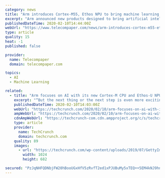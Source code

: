 ```yaml
---
category: news
title: "Arm introduces Cortex-M55, Ethos NPU to bring machine learning to more devices"
excerpt: "Arm announced new products designed to bring artificial intelligence to new types of tiny sensors. The portfolio additions include new machine learning IP, the Arm Cortex-M55 processor and Arm Ethos-U55 NPU, a micro neural processing unit for the Cortex-M platform for microcontrollers. The new IP and supporting unified toolchain enable AI ..."
publishedDateTime: 2020-02-10T14:44:00Z
webUrl: "https://www.telecompaper.com/news/arm-introduces-cortex-m55-ethos-npu-to-bring-machine-learning-to-more-devices--1325986"
type: article
quality: 15
heat: -1
published: false

provider:
  name: Telecompaper
  domain: telecompaper.com

topics:
  - AI
  - Machine Learning

related:
  - title: "Arm focuses on AI with its new Cortex-M CPU and Ethos-U NPU"
    excerpt: "“But the next thing or the next step is even more exciting to me: to get AI everywhere. And here we are talking about bringing the benefits of AI down to the IoT endpoints, including microcontrollers and therefore to a much larger scale of users and applications — literally billions more.” That’s very much what this combination of ..."
    publishedDateTime: 2020-02-10T14:03:00Z
    webUrl: "https://techcrunch.com/2020/02/10/arm-focuses-on-ai-with-its-new-cortex-m-cpu-and-ethos-u-npu/"
    ampWebUrl: "https://techcrunch.com/2020/02/10/arm-focuses-on-ai-with-its-new-cortex-m-cpu-and-ethos-u-npu/amp/"
    cdnAmpWebUrl: "https://techcrunch-com.cdn.ampproject.org/c/s/techcrunch.com/2020/02/10/arm-focuses-on-ai-with-its-new-cortex-m-cpu-and-ethos-u-npu/amp/"
    type: article
    provider:
      name: TechCrunch
      domain: techcrunch.com
    quality: 89
    images:
      - url: "https://techcrunch.com/wp-content/uploads/2019/07/GettyImages-1146397412.jpg?w=1024"
        width: 1024
        height: 682

secured: "PzJqNHFQDNbjFW20hBooUGxHfV5zRvfT2ed1xPJUBuMy5xTEQ++5EM4kNJ9hn9TwyuWyKnqWyUjXsXzpCGKWshGHOs7dZrnYjZUHgABWGCXq5PzReeHNi+sjsgTdB/WC4UxztFcBZoTxd+dx4HmhaD1qPcrf+ROZICM+g33ZwZuqld0Lxk4zq4WJUtNmCxsem0Lgd+5F+YLYFsl7jIXtvJ3onwvdnpIzjOJu627PyaSMx2tk37WmhNBnLrDjJw34cHb82dMCWgiD1Sb5Noi2ZDCG+uYeKOkxRvVmmjuFUgwqyVtv0uWnC7HQFowimM68;8IIDCgSnytWXfMaS8AYhGg=="
---
```


